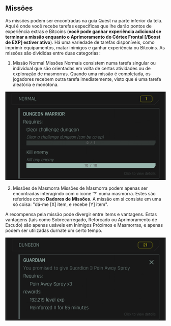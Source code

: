 ## Missões
As missões podem ser encontradas na guia Quest na parte inferior da tela. Aqui é onde você recebe tarefas específicas que lhe darão pontos de experiência extras e Bitcoins (**você pode ganhar experiência adicional se terminar a missão enquanto o Aprimoramento do Córtex Frontal [/Boost de EXP] estiver ativo**). Há uma variedade de tarefas disponíveis, como imprimir equipamentos, matar inimigos e ganhar experiência ou Bitcoins. As missões são divididas entre duas categorias: 

1. Missão Normal 
Missões Normais consistem numa tarefa singular ou individual que são orientadas em volta de certas atividades ou de exploração de masmorras. Quando uma missão é completada, os jogadores recebem outra tarefa imediatemente, visto que é uma tarefa aleatória e monótona. 

![QuestTab1](/resources/mobile-tutorial/QuestTab1.png)

2. Missões de Masmorra
Missões de Masmorra podem apenas ser encontradas interagindo com o icone '?' numa masmorra. Estes são referidos como **Dadores de Missões**. A missão em si consiste em uma só coisa: "dá-me [X] item, e recebe [Y] item". 

A recompensa pela missão pode divergir entre items e vantagens. Estas vantagens (tais como Sobrecarregado, Reforçado ou Aprimoramento de Escudo) são apenas usáveis em Inimigos Próximos e Masmorras, e apenas podem ser utilizadas durnate um certo tempo. 

![QuestTab2](/resources/mobile-tutorial/QuestTab2.png)
